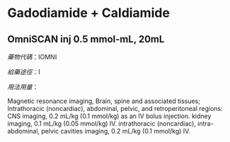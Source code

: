 # Gadodiamide + Caldiamide

## OmniSCAN inj 0.5 mmol-mL, 20mL

*藥物代碼*：IOMNI

*給藥途徑*：I

*用法用量*：

Magnetic resonance imaging, Brain, spine and associated tissues; Intrathoracic (noncardiac), abdominal, pelvic, and retroperitoneal regions: CNS imaging, 0.2 mL/kg (0.1 mmol/kg) as an IV bolus injection. kidney imaging, 0.1 mL/kg (0.05 mmol/kg) IV. intrathoracic (noncardiac), intra-abdominal, pelvic cavities imaging, 0.2 mL/kg (0.1 mmol/kg) IV.


